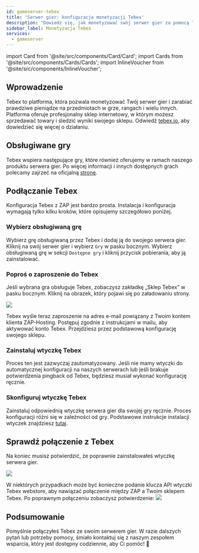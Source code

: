 ```yaml
---
id: gameserver-tebex
title: 'Serwer gier: konfiguracja monetyzacji Tebex'
description: "Dowiedz się, jak monetyzować swój serwer gier za pomocą Tebex i zwiększyć przychody ze sprzedaży w grze oraz rang → Sprawdź teraz"
sidebar_label: Monetyzacja Tebex
services:
  - gameserver
---
```


import Card from '@site/src/components/Card/Card';
import Cards from '@site/src/components/Cards/Cards';
import InlineVoucher from '@site/src/components/InlineVoucher';

## Wprowadzenie

Tebex to platforma, która pozwala monetyzować Twój serwer gier i zarabiać prawdziwe pieniądze 
na przedmiotach w grze, rangach i wielu innych. Platforma oferuje profesjonalny sklep internetowy, w którym możesz sprzedawać towary i śledzić wyniki swojego sklepu. Odwiedź [tebex.io](https://affiliate.tebex.io/r/690a6731-fee1-4054-84e1-30c26729403a), aby dowiedzieć się więcej o działaniu.

<InlineVoucher />

## Obsługiwane gry

Tebex wspiera następujące gry, które również oferujemy w ramach naszego produktu serwera gier. Po więcej informacji i innych dostępnych grach polecamy zajrzeć na oficjalną [stronę](https://www.tebex.io/game-servers).

<Cards>
  <Card title="ARK" description="Placeholder" link="https://www.tebex.io/pricing-for-game-servers/ark" image="https://screensaver01.zap-hosting.com/index.php/s/qnWELD8ik9srBDG/preview"/>
  <Card title="CS:GO" description="Placeholder" link="https://www.tebex.io/pricing-for-game-servers/csgo" image="https://screensaver01.zap-hosting.com/index.php/s/RojGnj9TcpGSdzm/preview"/>
  <Card title="Minecraft" description="Placeholder" link="https://www.tebex.io/pricing-for-game-servers/minecraft" image="https://screensaver01.zap-hosting.com/index.php/s/e6BtaFzTZ7czqXy/preview"/>
  <Card title="FiveM" description="Placeholder" link="https://www.tebex.io/pricing-for-game-servers/fivem" image="https://screensaver01.zap-hosting.com/index.php/s/PQKfzYiMAmSjXNz/preview"/>
  <Card title="Hurtworld" description="Placeholder" link="https://www.tebex.io/pricing-for-game-servers/hurtworld" image="https://screensaver01.zap-hosting.com/index.php/s/EJpzMG9gHL4fe5W/preview"/>
  <Card title="Rust" description="Placeholder" link="https://www.tebex.io/pricing-for-game-servers/rust" image="https://screensaver01.zap-hosting.com/index.php/s/G82jnYsbexscj5W/preview"/>
  <Card title="Space Engineers" description="Placeholder" link="https://zap-hosting.com/guides/docs/spaceengineers-firststeps-dashboard" image="https://screensaver01.zap-hosting.com/index.php/s/wgp2Jofo2BTkcR9/preview"/>
  <Card title="Team Fortress 2" description="Placeholder" link="https://zap-hosting.com/guides/docs/tf2-firststeps-dashboard" image="https://screensaver01.zap-hosting.com/index.php/s/PPRN8qRJDBjEzmG/preview"/>
  <Card title="Unturned" description="Placeholder" link="https://www.tebex.io/pricing-for-game-servers/7-days-to-die" image="https://screensaver01.zap-hosting.com/index.php/s/GTxekqqTxQyttDS/preview"/>
  <Card title="Garry's Mod" description="Placeholder" link="https://zap-hosting.com/guides/docs/gmod-firststeps-dashboard" image="https://screensaver01.zap-hosting.com/index.php/s/LddW8FyQ2ZKKTzN/preview"/>
</Cards>

## Podłączanie Tebex

Konfiguracja Tebex z ZAP jest bardzo prosta. Instalacja i konfiguracja wymagają tylko kilku kroków, które opisujemy szczegółowo poniżej.

### Wybierz obsługiwaną grę

Wybierz grę obsługiwaną przez Tebex i dodaj ją do swojego serwera gier. Kliknij na swój serwer gier i wybierz `Gry` w pasku bocznym. Wybierz obsługiwaną grę w sekcji `Dostępne gry` i kliknij przycisk pobierania, aby ją zainstalować.

### Poproś o zaproszenie do Tebex

Jeśli wybrana gra obsługuje Tebex, zobaczysz zakładkę „Sklep Tebex” w pasku bocznym. Kliknij na obrazek, który pojawi się po załadowaniu strony.

![](https://screensaver01.zap-hosting.com/index.php/s/SztAWeeNX8fx5kF/preview)

Tebex wyśle teraz zaproszenie na adres e-mail powiązany z Twoim kontem klienta ZAP-Hosting. Postępuj zgodnie z instrukcjami w mailu, aby aktywować konto Tebex. Przejdziesz przez podstawową konfigurację swojego sklepu.

### Zainstaluj wtyczkę Tebex

Proces ten jest zazwyczaj zautomatyzowany. Jeśli nie mamy wtyczki do automatycznej konfiguracji na naszych serwerach lub jeśli brakuje potwierdzenia pingback od Tebex, będziesz musiał wykonać konfigurację ręcznie.

### Skonfiguruj wtyczkę Tebex

Zainstaluj odpowiednią wtyczkę serwera gier dla swojej gry ręcznie. Proces konfiguracji różni się w zależności od gry. Podstawowe instrukcje instalacji wtyczek znajdziesz [tutaj](https://docs.tebex.io/store/integrating-with-your-game-server-or-website/minecraft-java-edition).

## Sprawdź połączenie z Tebex

Na koniec musisz potwierdzić, że poprawnie zainstalowałeś wtyczkę serwera gier.

![](https://screensaver01.zap-hosting.com/index.php/s/DkDtPMtij2QTKGS/preview)

W niektórych przypadkach może być konieczne podanie klucza API wtyczki Tebex webstore, aby nawiązać połączenie między ZAP a Twoim sklepem Tebex. Po poprawnym połączeniu zobaczysz potwierdzenie:
![](https://screensaver01.zap-hosting.com/index.php/s/4YS2SwHfSTgn4DE/preview)

## Podsumowanie

Pomyślnie połączyłeś Tebex ze swoim serwerem gier. W razie dalszych pytań lub potrzeby pomocy, śmiało kontaktuj się z naszym zespołem wsparcia, który jest dostępny codziennie, aby Ci pomóc! 🙂

<InlineVoucher />
